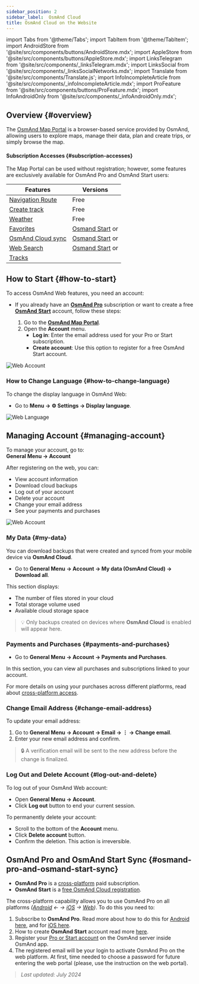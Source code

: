 ```yaml
---
sidebar_position: 2
sidebar_label:  OsmAnd Cloud
title: OsmAnd Cloud on the Website
---
```


import Tabs from '@theme/Tabs';
import TabItem from '@theme/TabItem';
import AndroidStore from '@site/src/components/buttons/AndroidStore.mdx';
import AppleStore from '@site/src/components/buttons/AppleStore.mdx';
import LinksTelegram from '@site/src/components/_linksTelegram.mdx';
import LinksSocial from '@site/src/components/_linksSocialNetworks.mdx';
import Translate from '@site/src/components/Translate.js';
import InfoIncompleteArticle from '@site/src/components/_infoIncompleteArticle.mdx';
import ProFeature from '@site/src/components/buttons/ProFeature.mdx';
import InfoAndroidOnly from '@site/src/components/_infoAndroidOnly.mdx';

<InfoIncompleteArticle/>

## Overview {#overview}

The [OsmAnd Map Portal](https://osmand.net/map) is a browser-based service provided by OsmAnd, allowing users to explore maps, manage their data, plan and create trips, or simply browse the map.

#### Subscription Accesses {#subscription-accesses}

The Map Portal can be used without registration; however, some features are exclusively available for OsmAnd Pro and OsmAnd Start users:

| Features | Versions |
|--- |--- |
| [Navigation Route](./planner.md) | Free |
| [Create track](./planner.md) | Free |
| [Weather](./web-map.md) | Free |
| [Favorites](./web-map.md) | [Osmand Start](https://osmand.net/blog/start) or <ProFeature/> |
| [OsmAnd Cloud sync](./web-cloud.md) | [Osmand Start](https://osmand.net/blog/start) or <ProFeature/> |
| [Web Search](./web-search.md)|[Osmand Start](https://osmand.net/blog/start) or <ProFeature/>|
| [Tracks](./web-map.md) | <ProFeature/> |


## How to Start {#how-to-start}

To access OsmAnd Web features, you need an account:

- If you already have an [**OsmAnd Pro**](../personal/osmand-cloud.md#login) subscription or want to create a free [**OsmAnd Start**](../personal/osmand-cloud.md#osmand-start) account, follow these steps:

  1. Go to the [**OsmAnd Map Portal**](https://osmand.net/map).
  2. Open the **Account** menu.
     - **Log in**: Enter the email address used for your Pro or Start subscription.
     - **Create account**: Use this option to register for a free OsmAnd Start account.

![Web Account](@site/static/img/web/web_account.png)

### How to Change Language {#how-to-change-language}

To change the display language in OsmAnd Web:

- Go to **Menu → ⚙ Settings → Display language**.

![Web Language](@site/static/img/web/web_language.png)

## Managing Account {#managing-account}

To manage your account, go to:  
**General Menu → Account**

After registering on the web, you can:

- View account information
- Download cloud backups
- Log out of your account
- Delete your account
- Change your email address
- See your payments and purchases

![Web Account](@site/static/img/web/web_account_2.png)

### My Data {#my-data}

You can download backups that were created and synced from your mobile device via **OsmAnd Cloud**.

- Go to **General Menu → Account → My data (OsmAnd Cloud) → Download all**.

This section displays:

- The number of files stored in your cloud
- Total storage volume used
- Available cloud storage space

> 💡 Only backups created on devices where **OsmAnd Cloud** is enabled will appear here.

### Payments and Purchases {#payments-and-purchases}

- Go to **General Menu → Account → Payments and Purchases**.

In this section, you can view all purchases and subscriptions linked to your account.

For more details on using your purchases across different platforms, read about [cross-platform access](../purchases/cross.md).

### Change Email Address {#change-email-address}

To update your email address:

1. Go to **General Menu → Account → Email → ⋮ → Change email**.
2. Enter your new email address and confirm.

> 🔒 A verification email will be sent to the new address before the change is finalized.

### Log Out and Delete Account {#log-out-and-delete}

To log out of your OsmAnd Web account:

- Open **General Menu → Account**.
- Click **Log out** button to end your current session.

To permanently delete your account:

- Scroll to the bottom of the **Account** menu.
- Click **Delete account** button.
- Confirm the deletion. This action is irreversible.


## OsmAnd Pro and OsmAnd Start Sync {#osmand-pro-and-osmand-start-sync}

- **OsmAnd Pro** is a [cross-platform](../troubleshooting/setup.md#cross-platform) paid subscription. 
- **OsmAnd Start** is a [free OsmAnd Cloud registration](https://osmand.net/blog/start).

The cross-platform capability allows you to use OsmAnd Pro on all platforms *([Android](../purchases/android.md)  ← →  [iOS](../purchases/ios.md)  →  [Web](https://www.osmand.net/map))*. To do this you need to:

1. Subscribe to **OsmAnd Pro**. Read more about how to do this for [Android here](../purchases/android.md#how-to-buy), and for [iOS here](../purchases/ios.md#how-to-buy).
2. How to create **OsmAnd Start** account read more [here](https://osmand.net/blog/start#how-to-create-an-account).
3. Register your [Pro or Start account](../troubleshooting/setup.md#cross-platform) on the OsmAnd server inside OsmAnd app.
4. The registered email will be your login to activate OsmAnd Pro on the web platform. At first, time needed to choose a password for future entering the web portal (please, use the instruction on the web portal).


<!--

- Enter your *email* and *password* for [osmand.net/map](https://osmand.net/map/).

![View OsmAnd Web activation](@site/static/img/web/web_pro_activation.png)  

- Your data, such as tracks (OsmAnd Pro) and favorites(OsmAnd Pro and OsmAnd Start), will appear in the menu after you log in. They are available for display on the map. But you need [to sync this data](https://osmand.net/docs/user/personal/osmand-cloud#last-sync) from your devices.

![View OsmAnd Web data](@site/static/img/web/web_data.png)  

- To *DOWNLOAD BACKUP* from [OsmAnd Cloud](https://osmand.net/docs/user/personal/osmand-cloud), click the login field. On the login field you can see files info (total files number, total files size, cloud storage used) and account info (subscription type, start time and expire time of your subscription).

![View OsmAnd Web backup file](@site/static/img/web/web_backup_file.png)  

Choose needed files for downloading, `.zip` or `.osf` format of downloaded files and click *DOWNLOAD BACKUP* button:

![View OsmAnd Web backup file](@site/static/img/web/web_backup_file_1.png)  

There is also a button to *logout* of the account.  

- *LOGOUT*, *DELETE YOUR ACCOUNT* or *Change email* you find on the login field too. For opening *DELETE YOUR ACCOUNT* or *Change email* you need to click *Dangerous area*.

![View OsmAnd Web backup file](@site/static/img/web/web_backup_file_2.png)  


## Cloud data {#cloud-data}

[Tracks and Favorites](web-map.md#tracks).

## Map style {#map-style}

In this section of the menu, you can change the map style. You can read more about how to do this in the article [Vector Maps (Map Styles)](../map/vector-maps.md) for the OsmAnd app. The settings in the web version are no different.  
**Some examples:**

- Nautical map style

![OsmAnd Web Map Style](@site/static/img/web/web_map_style_nautical.png)

- Topo map style

![OsmAnd Web Favorites add](@site/static/img/web/web_map_style_topo.png)
-->



> *Last updated: July 2024*


